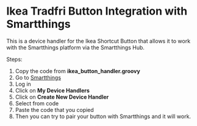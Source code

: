 # Ikea Tradfri Button Integration with Smartthings

This is a device handler for the Ikea Shortcut Button that allows it to work with the Smartthings platform
via the Smartthings Hub.

Steps:

1. Copy the code from **ikea_button_handler.groovy**
2. Go to [Smartthings](https://graph.api.smartthings.com)
3. Log in
4. Click on **My Device Handlers**
5. Click on **Create New Device Handler**
6. Select from code
7. Paste the code that you copied
8. Then you can try to pair your button with Smartthings and it will work.
